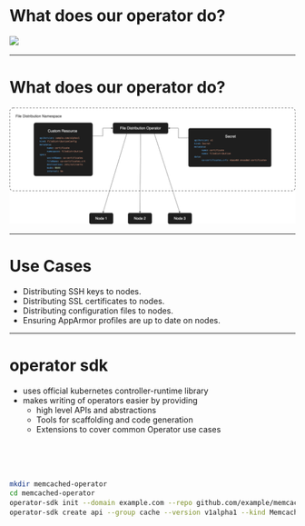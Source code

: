 # What does our operator do?

<img src="/fdo_architecture_old.png" class="" />


---

# What does our operator do?

<img src="/fdo_architecture.png" class="" />

---

# Use Cases

- Distributing SSH keys to nodes.
- Distributing SSL certificates to nodes.
- Distributing configuration files to nodes.
- Ensuring AppArmor profiles are up to date on nodes.

--- 

# operator sdk

- uses official kubernetes controller-runtime library
- makes writing of operators easier by providing
    - high level APIs and abstractions
    - Tools for scaffolding and code generation
    - Extensions to cover common Operator use cases

<br>
<br>
<br>

``` bash
mkdir memcached-operator
cd memcached-operator
operator-sdk init --domain example.com --repo github.com/example/memcached-operator
operator-sdk create api --group cache --version v1alpha1 --kind Memcached --resource --controller
```

